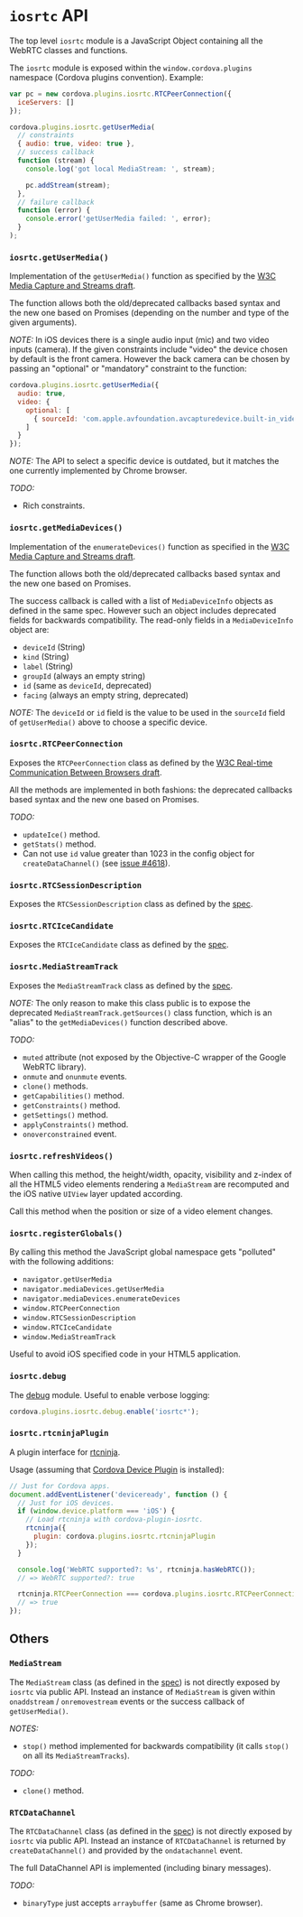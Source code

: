 # `iosrtc` API

The top level `iosrtc` module is a JavaScript Object containing all the WebRTC classes and functions.

The `iosrtc` module is exposed within the `window.cordova.plugins` namespace (Cordova plugins convention). Example:

```javascript
var pc = new cordova.plugins.iosrtc.RTCPeerConnection({
  iceServers: []
});

cordova.plugins.iosrtc.getUserMedia(
  // constraints
  { audio: true, video: true },
  // success callback
  function (stream) {
    console.log('got local MediaStream: ', stream);

    pc.addStream(stream);
  },
  // failure callback
  function (error) {
    console.error('getUserMedia failed: ', error);
  }
);
```


### `iosrtc.getUserMedia()`

Implementation of the  `getUserMedia()` function as specified by the [W3C Media Capture and Streams draft](http://w3c.github.io/mediacapture-main/#local-content).

The function allows both the old/deprecated callbacks based syntax and the new one based on Promises (depending on the number and type of the given arguments).

*NOTE:* In iOS devices there is a single audio input (mic) and two video inputs (camera). If the given constraints include "video" the device chosen by default is the front camera. However the back camera can be chosen by passing an "optional" or "mandatory" constraint to the function:

```javascript
cordova.plugins.iosrtc.getUserMedia({
  audio: true,
  video: {
    optional: [
      { sourceId: 'com.apple.avfoundation.avcapturedevice.built-in_video:1' }
    ]
  }
});
```

*NOTE:* The API to select a specific device is outdated, but it matches the one currently implemented by Chrome browser.

*TODO:*

* Rich constraints.


### `iosrtc.getMediaDevices()`

Implementation of the  `enumerateDevices()` function as specified in the [W3C Media Capture and Streams draft](http://w3c.github.io/mediacapture-main/#enumerating-devices).

The function allows both the old/deprecated callbacks based syntax and the new one based on Promises.

The success callback is called with a list of `MediaDeviceInfo` objects as defined in the same spec. However such an object includes deprecated fields for backwards compatibility. The read-only fields in a `MediaDeviceInfo` object are:

* `deviceId` (String)
* `kind` (String)
* `label` (String)
* `groupId` (always an empty string)
* `id` (same as `deviceId`, deprecated)
* `facing` (always an empty string, deprecated)

*NOTE:* The `deviceId` or `id` field is the value to be used in the `sourceId` field of `getUserMedia()` above to choose a specific device.


### `iosrtc.RTCPeerConnection`

Exposes the `RTCPeerConnection` class as defined by the [W3C Real-time Communication Between Browsers draft](http://www.w3.org/TR/webrtc/#rtcpeerconnection-interface).

All the methods are implemented in both fashions: the deprecated callbacks based syntax and the new one based on Promises.

*TODO:*

* `updateIce()` method.
* `getStats()` method.
* Can not use `id` value greater than 1023 in the config object for `createDataChannel()` (see [issue #4618](https://code.google.com/p/webrtc/issues/detail?id=4618)).


###  `iosrtc.RTCSessionDescription`

Exposes the `RTCSessionDescription` class as defined by the [spec](http://www.w3.org/TR/webrtc/#idl-def-RTCSessionDescription).


### `iosrtc.RTCIceCandidate`

Exposes the `RTCIceCandidate` class as defined by the [spec](http://www.w3.org/TR/webrtc/#idl-def-RTCIceCandidate).


### `iosrtc.MediaStreamTrack`

Exposes the `MediaStreamTrack` class as defined by the [spec](http://w3c.github.io/mediacapture-main/#mediastreamtrack).

*NOTE:* The only reason to make this class public is to expose the deprecated `MediaStreamTrack.getSources()` class function, which is an "alias" to the `getMediaDevices()` function described above.

*TODO:*

* `muted` attribute (not exposed by the Objective-C wrapper of the Google WebRTC library).
* `onmute` and `onunmute` events.
* `clone()` methods.
* `getCapabilities()` method.
* `getConstraints()` method.
* `getSettings()` method.
* `applyConstraints()` method.
* `onoverconstrained` event.


### `iosrtc.refreshVideos()`

When calling this method, the height/width, opacity, visibility and z-index of all the HTML5 video elements rendering a `MediaStream` are recomputed and the iOS native `UIView` layer updated according.

Call this method when the position or size of a video element changes.


### `iosrtc.registerGlobals()`

By calling this method the JavaScript global namespace gets "polluted" with the following additions:

* `navigator.getUserMedia`
* `navigator.mediaDevices.getUserMedia`
* `navigator.mediaDevices.enumerateDevices`
* `window.RTCPeerConnection`
* `window.RTCSessionDescription`
* `window.RTCIceCandidate`
* `window.MediaStreamTrack`

Useful to avoid iOS specified code in your HTML5 application.


### `iosrtc.debug`

The [debug](https://github.com/visionmedia/debug) module. Useful to enable verbose logging:

```javascript
cordova.plugins.iosrtc.debug.enable('iosrtc*');
```


### `iosrtc.rtcninjaPlugin`

A plugin interface for [rtcninja](https://github.com/eface2face/rtcninja.js/). 

Usage (assuming that [Cordova Device Plugin](http://plugins.cordova.io/#/package/org.apache.cordova.device) is installed):

```javascript
// Just for Cordova apps.
document.addEventListener('deviceready', function () {
  // Just for iOS devices.
  if (window.device.platform === 'iOS') {
    // Load rtcninja with cordova-plugin-iosrtc.
    rtcninja({
      plugin: cordova.plugins.iosrtc.rtcninjaPlugin
    });
  }

  console.log('WebRTC supported?: %s', rtcninja.hasWebRTC());
  // => WebRTC supported?: true

  rtcninja.RTCPeerConnection === cordova.plugins.iosrtc.RTCPeerConnection;
  // => true
});
```



## Others


### `MediaStream`

The `MediaStream` class (as defined in the [spec](http://w3c.github.io/mediacapture-main/#mediastream)) is not directly exposed by `iosrtc` via public API. Instead an instance of `MediaStream` is given within `onaddstream` / `onremovestream` events or the success callback of `getUserMedia()`.

*NOTES:*

* `stop()` method implemented for backwards compatibility (it calls `stop()` on all its `MediaStreamTracks`).

*TODO:*

* `clone()` method.


### `RTCDataChannel`

The `RTCDataChannel` class (as defined in the [spec](http://www.w3.org/TR/webrtc/#idl-def-RTCDataChannel)) is not directly exposed by `iosrtc` via public API. Instead an instance of `RTCDataChannel` is returned by `createDataChannel()` and provided by the `ondatachannel` event.

The full DataChannel API is implemented (including binary messages).

*TODO:*

* `binaryType` just accepts `arraybuffer` (same as Chrome browser).
